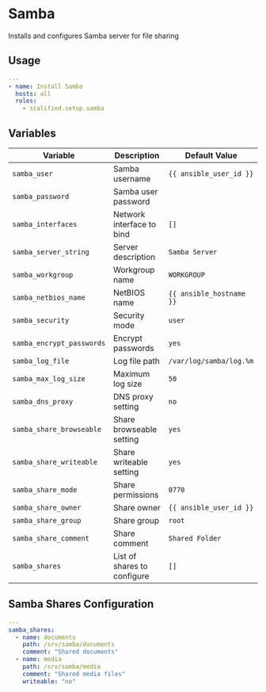 # Samba

Installs and configures Samba server for file sharing

## Usage

```yaml
---
- name: Install Samba
  hosts: all
  roles:
    - scalified.setup.samba
```

## Variables

| Variable                  | Description                 | Default Value            |
|---------------------------|-----------------------------|--------------------------|
| `samba_user`              | Samba username              | `{{ ansible_user_id }}`  |
| `samba_password`          | Samba user password         |                          |
| `samba_interfaces`        | Network interface to bind   | `[]`                     |
| `samba_server_string`     | Server description          | `Samba Server`           |
| `samba_workgroup`         | Workgroup name              | `WORKGROUP`              |
| `samba_netbios_name`      | NetBIOS name                | `{{ ansible_hostname }}` |
| `samba_security`          | Security mode               | `user`                   |
| `samba_encrypt_passwords` | Encrypt passwords           | `yes`                    |
| `samba_log_file`          | Log file path               | `/var/log/samba/log.%m`  |
| `samba_max_log_size`      | Maximum log size            | `50`                     |
| `samba_dns_proxy`         | DNS proxy setting           | `no`                     |
| `samba_share_browseable`  | Share browseable setting    | `yes`                    |
| `samba_share_writeable`   | Share writeable setting     | `yes`                    |
| `samba_share_mode`        | Share permissions           | `0770`                   |
| `samba_share_owner`       | Share owner                 | `{{ ansible_user_id }}`  |
| `samba_share_group`       | Share group                 | `root`                   |
| `samba_share_comment`     | Share comment               | `Shared Folder`          |
| `samba_shares`            | List of shares to configure | `[]`                     |

## Samba Shares Configuration

```yaml
---
samba_shares:
  - name: documents
    path: /srv/samba/documents
    comment: "Shared documents"
  - name: media
    path: /srv/samba/media
    comment: "Shared media files"
    writeable: "no"
```
